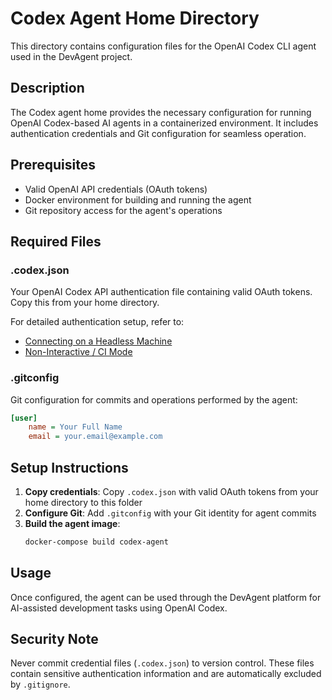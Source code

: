 # Codex Agent Home Directory

This directory contains configuration files for the OpenAI Codex CLI agent used in the DevAgent project.

## Description

The Codex agent home provides the necessary configuration for running OpenAI Codex-based AI agents in a containerized environment. It includes authentication credentials and Git configuration for seamless operation.

## Prerequisites

- Valid OpenAI API credentials (OAuth tokens)
- Docker environment for building and running the agent
- Git repository access for the agent's operations

## Required Files

### .codex.json
Your OpenAI Codex API authentication file containing valid OAuth tokens. Copy this from your home directory.

For detailed authentication setup, refer to:
- [Connecting on a Headless Machine](https://github.com/openai/codex/blob/main/docs/authentication.md#connecting-on-a-headless-machine)
- [Non-Interactive / CI Mode](https://github.com/openai/codex/blob/main/docs/advanced.md#non-interactive--ci-mode)

### .gitconfig
Git configuration for commits and operations performed by the agent:

```ini
[user]
    name = Your Full Name
    email = your.email@example.com
```

## Setup Instructions

1. **Copy credentials**: Copy `.codex.json` with valid OAuth tokens from your home directory to this folder
2. **Configure Git**: Add `.gitconfig` with your Git identity for agent commits
3. **Build the agent image**:
   ```bash
   docker-compose build codex-agent
   ```

## Usage

Once configured, the agent can be used through the DevAgent platform for AI-assisted development tasks using OpenAI Codex.

## Security Note

Never commit credential files (`.codex.json`) to version control. These files contain sensitive authentication information and are automatically excluded by `.gitignore`.